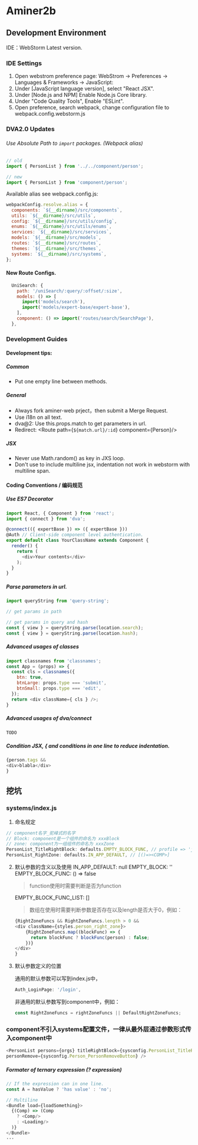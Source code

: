 # Aminer2b

## Development Environment

IDE：WebStorm Latest version.

### IDE Settings
1. Open webstrom preference page: WebStrom -> Preferences -> Languages & Frameworks -> JavaScript: 
1. Under [JavaScript language version], select "React JSX".
1. Under [Node.js and NPM] Enable Node.js Core library.
1. Under "Code Quality Tools", Enable "ESLint".
1. Open preference, search webpack, change configuration file to webpack.config.webstorm.js

### DVA2.0 Updates

###### Use Absolute Path to `import` packages. (Webpack alias)
```javascript 1.8
// old
import { PersonList } from '../../component/person';

// new
import { PersonList } from 'component/person';
```

Available alias see webpack.config.js:
```javascript
webpackConfig.resolve.alias = {
  components: `${__dirname}/src/components`,
  utils: `${__dirname}/src/utils`,
  config: `${__dirname}/src/utils/config`,
  enums: `${__dirname}/src/utils/enums`,
  services: `${__dirname}/src/services`,
  models: `${__dirname}/src/models`,
  routes: `${__dirname}/src/routes`,
  themes: `${__dirname}/src/themes`,
  systems: `${__dirname}/src/systems`,
};
```

#### New Route Configs.
```javascript
  UniSearch: {
    path: '/uniSearch/:query/:offset/:size',
    models: () => [
      import('models/search'),
      import('models/expert-base/expert-base'),
    ],
    component: () => import('routes/search/SearchPage'),
  },
```

### Development Guides

#### Development tips:

##### Common
+ Put one empty line between methods.

##### General
+ Always fork aminer-web prject，then submit a Merge Request.
+ Use i18n on all text.
+ dva@2: Use this.props.match to get parameters in url.
+ Redirect: <Route path={`${match.url}/:id`} component={Person}/>

##### JSX
+ Never use Math.random() as key in JXS loop.
+ Don't use <span></span> to include multiline jsx, indentation not work in webstorm with multiline span.


#### Coding Conventions / 编码规范

##### Use ES7 Decorator
```javascript
import React, { Component } from 'react';
import { connect } from 'dva';

@connect(({ expertBase }) => ({ expertBase }))
@Auth // Client-side component level authentication.
export default class YourClassName extends Component {
  render() {
    return (
      <div>Your contents</div>
    );
  }
}

```

##### Parse parameters in url.
```javascript
import queryString from 'query-string';

// get params in path

// get params in query and hash
const { view } = queryString.parse(location.search);
const { view } = queryString.parse(location.hash);

```

##### Advanced usages of classes
```javascript
import classnames from 'classnames';
const App = (props) => {
  const cls = classnames({
    btn: true,
    btnLarge: props.type === 'submit',
    btnSmall: props.type === 'edit',
  });
  return <div className={ cls } />;
}
```

##### Advanced usages of dva/connect
```javascript
TODO 
```

##### Condition JSX, { and conditions in one line to reduce indentation.
```javascript
{person.tags &&
<div>blabla</div>
}
```

## 挖坑

### systems/index.js

1. 命名规定
```javascript
// component名字_驼峰式的名字
// Block: component是一个组件的命名为 xxxBlock
// zone: component为一组组件的命名为 xxxZone
PersonList_TitleRightBlock: defaults.EMPTY_BLOCK_FUNC, // profile => 'jsx',
PersonList_RightZone: defaults.IN_APP_DEFAULT, // [()=><COMP>]
```
2. 默认参数的含义以及使用
    IN_APP_DEFAULT: null
    EMPTY_BLOCK: ''
    EMPTY_BLOCK_FUNC: () => false
    >function使用时需要判断是否为function

    EMPTY_BLOCK_FUNC_LIST: []
    
    >数组在使用时需要判断参数是否存在以及length是否大于0，例如：
    ```javascript
    {RightZoneFuncs && RightZoneFuncs.length > 0 &&
    <div className={styles.person_right_zone}>
        {RightZoneFuncs.map((blockFunc) => {
          return blockFunc ? blockFunc(person) : false;
        })}
    </div>
    }
    ```

3. 默认参数定义的位置

    通用的默认参数可以写到index.js中，
    ```javascript
    Auth_LoginPage: '/login',
    ```

    非通用的默认参数写到component中，例如：    
    ```javascript
    const RightZoneFuncs = rightZoneFuncs || DefaultRightZoneFuncs;
    ```

### component不引入systems配置文件，一律从最外层通过参数形式传入component中
```javascript
<PersonList persons={orgs} titleRightBlock={sysconfig.PersonList_TitleRightBlock}
personRemove={sysconfig.Person_PersonRemoveButton} />
```

##### Formater of ternary expression (? expression)

```javascript
// If the expression can in one line.
const A = hasValue ? 'has value' : 'no';

// Multiline
<Bundle load={loadSomething}>
  {(Comp) => (Comp
    ? <Comp/>
    : <Loading/>
  )}
</Bundle>
···
